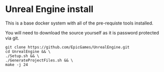 # Unreal Engine install

This is a base docker system with all of the pre-requiste tools installed.

You will need to download the source yourself as it is password protected via git.

```
git clone https://github.com/EpicGames/UnrealEngine.git 
cd UnrealEngine && \
./Setup.sh && \
./GenerateProjectFiles.sh && \ 
make -j 24
```


